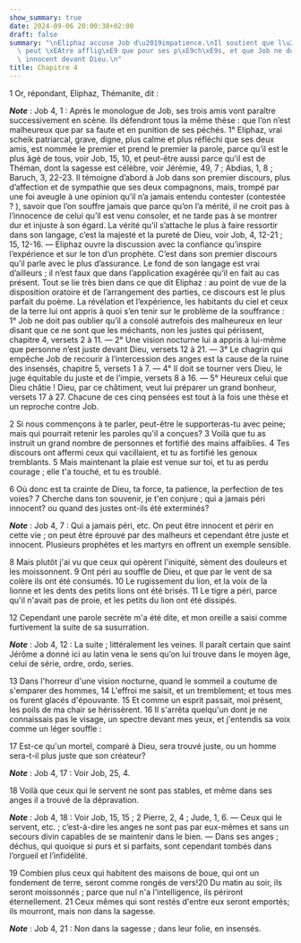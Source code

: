 ```yaml
---
show_summary: true
date: 2024-09-06 20:00:38+02:00
draft: false
summary: "\nEliphaz accuse Job d\u2019impatience.\nIl soutient que l\u2019homme ne\
  \ peut \xEAtre afflig\xE9 que pour ses p\xE9ch\xE9s, et que Job ne doit pas se croire\
  \ innocent devant Dieu.\n"
title: Chapitre 4
---
```





1 Or, répondant, Eliphaz, Thémanite, dit :

***Note*** :  Job 4, 1 : Après le monologue de Job, ses trois amis vont paraître successivement en scène. Ils défendront tous la même thèse : que l’on n’est malheureux que par sa faute et en punition de ses péchés. 1° Eliphaz, vrai scheik patriarcal, grave, digne, plus calme et plus réfléchi que ses deux amis, est nommée le premier et prend le premier la parole, parce qu’il est le plus âgé de tous, voir Job, 15, 10, et peut-être aussi parce qu’il est de Théman, dont la sagesse est célèbre, voir Jérémie, 49, 7 ; Abdias, 1, 8 ; Baruch, 3, 22-23. Il témoigne d’abord à Job dans son premier discours, plus d’affection et de sympathie que ses deux compagnons, mais, trompé par une foi aveugle à une opinion qu’il n’a jamais entendu contester (contestée ? ), savoir que l’on souffre jamais que parce qu’on l’a mérité, il ne croit pas à l’innocence de celui qu’il est venu consoler, et ne tarde pas à se montrer dur et injuste à son égard. La vérité qu’il s’attache le plus à faire ressortir dans son langage, c’est la majesté et la
pureté de Dieu, voir Job, 4, 12-21 ; 15, 12-16. ― Eliphaz ouvre la discussion avec la confiance qu’inspire l’expérience et sur le ton d’un prophète. C’est dans son premier discours qu’il parle avec le plus d’assurance. Le fond de son langage est vrai d’ailleurs ; il n’est faux que dans l’application exagérée qu’il en fait au cas présent. Tout se lie très bien dans ce que dit Eliphaz : au point de vue de la disposition oratoire et de l’arrangement des parties, ce discours est le plus parfait du poème. La révélation et l’expérience, les habitants du ciel et ceux de la terre lui ont appris à quoi s’en tenir sur le problème de la souffrance : 1° Job ne doit pas oublier qu’il a consolé autrefois des malheureux en leur disant que ce ne sont que les méchants, non les justes qui périssent, chapitre 4, versets 2 à 11. ― 2° Une vision nocturne lui a appris à lui-même que personne n’est juste devant Dieu, versets 12 à 21. ― 3° Le chagrin qui empêche Job de recourir à l’intercession des anges est la cause de la ruine
des insensés, chapitre 5, versets 1 à 7. ― 4° Il doit se tourner vers Dieu, le juge équitable du juste et de l’impie, versets 8 à 16. ― 5° Heureux celui que Dieu châtie ! Dieu, par ce châtiment, veut lui préparer un grand bonheur, versets 17 à 27. Chacune de ces cinq pensées est tout à la fois une thèse et un reproche contre Job.


2 Si nous commençons à te parler, peut-être le supporteras-tu avec peine; mais qui pourrait retenir les paroles qu'il a conçues? 3 Voilà que tu as instruit un grand nombre de personnes et fortifié des mains affaiblies. 4 Tes discours ont affermi ceux qui vacillaient, et tu as fortifié les genoux tremblants. 5 Mais maintenant la plaie est venue sur toi, et tu as perdu courage ; elle t'a touché, et tu es troublé.


6 Où donc est ta crainte de Dieu, ta force, ta patience, la perfection de tes voies? 7 Cherche dans ton souvenir, je t'en conjure ; qui a jamais péri innocent? ou quand des justes ont-ils été exterminés?

***Note*** :  Job 4, 7 : Qui a jamais péri, etc. On peut être innocent et périr en cette vie ; on peut être éprouvé par des malheurs et cependant être juste et innocent. Plusieurs prophètes et les martyrs en offrent un exemple sensible.

8 Mais plutôt j'ai vu que ceux qui opèrent l'iniquité, sèment des douleurs et les moissonnent. 9 Ont péri au souffle de Dieu, et que par le vent de sa colère ils ont été consumés. 10 Le rugissement du lion, et la voix de la lionne et les dents des petits lions ont été brisés. 11 Le tigre a péri, parce qu'il n'avait pas de proie, et les petits du lion ont été dissipés.


12 Cependant une parole secrète m'a été dite, et mon oreille a saisi comme furtivement la suite de sa susurration.

***Note*** :  Job 4, 12 : La suite ; littéralement les veines. Il paraît certain que saint Jérôme a donné ici au latin vena le sens qu’on lui trouve dans le moyen âge, celui de série, ordre, ordo, series.

13 Dans l'horreur d'une vision nocturne, quand le sommeil a coutume de s'emparer des hommes, 14 L'effroi me saisit, et un tremblement; et tous mes os furent glacés d'épouvante. 15 Et comme un esprit passait, moi présent, les poils de ma chair se hérissèrent. 16 Il s'arrêta quelqu'un dont je ne connaissais pas le visage, un spectre devant mes yeux, et j'entendis sa voix comme un léger souffle :


17 Est-ce qu'un mortel, comparé à Dieu, sera trouvé juste, ou un homme sera-t-il plus juste que son créateur?

***Note*** :  Job 4, 17 : Voir Job, 25, 4.

18 Voilà que ceux qui le servent ne sont pas stables, et même dans ses anges il a trouvé de la dépravation.

***Note*** :  Job 4, 18 : Voir Job, 15, 15 ; 2 Pierre, 2, 4 ; Jude, 1, 6. ― Ceux qui le servent, etc. ; c’est-à-dire les anges ne sont pas par eux-mêmes et sans un secours divin capables de se maintenir dans le bien. ― Dans ses anges ; déchus, qui quoique si purs et si parfaits, sont cependant tombés dans l’orgueil et l’infidélité.

19 Combien plus ceux qui habitent des maisons de boue, qui ont un fondement de terre, seront comme rongés de vers!20 Du matin au soir, ils seront moissonnés ; parce que nul n'a l'intelligence, ils périront éternellement. 21 Ceux mêmes qui sont restés d'entre eux seront emportés; ils mourront, mais non dans la sagesse.

***Note*** :  Job 4, 21 : Non dans la sagesse ; dans leur folie, en insensés.

